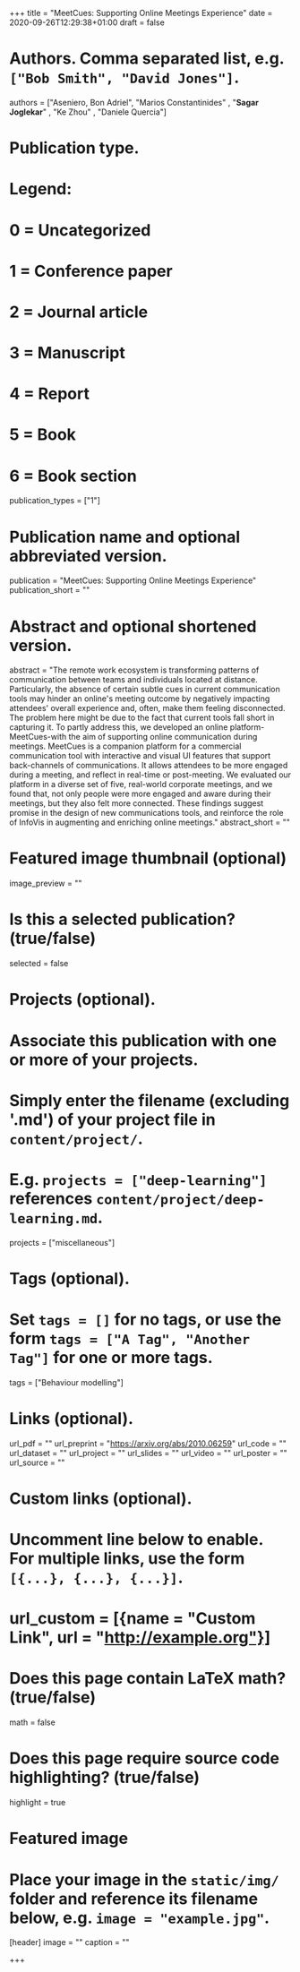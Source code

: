 +++
title = "MeetCues: Supporting Online Meetings Experience"
date = 2020-09-26T12:29:38+01:00
draft = false

# Authors. Comma separated list, e.g. `["Bob Smith", "David Jones"]`.
authors = ["Aseniero, Bon Adriel",  "Marios Constantinides" ,  "**Sagar Joglekar**" , "Ke Zhou" , "Daniele Quercia"]

# Publication type.
# Legend:
# 0 = Uncategorized
# 1 = Conference paper
# 2 = Journal article
# 3 = Manuscript
# 4 = Report
# 5 = Book
# 6 = Book section
publication_types = ["1"]

# Publication name and optional abbreviated version.
publication = "MeetCues: Supporting Online Meetings Experience"
publication_short = ""

# Abstract and optional shortened version.
abstract = "The remote work ecosystem is transforming patterns of communication between teams and individuals located at distance. Particularly, the absence of certain subtle cues in current communication tools may hinder an online's meeting outcome by negatively impacting attendees' overall experience and, often, make them feeling disconnected. The problem here might be due to the fact that current tools fall short in capturing it. To partly address this, we developed an online platform-MeetCues-with the aim of supporting online communication during meetings. MeetCues is a companion platform for a commercial communication tool with interactive and visual UI features that support back-channels of communications. It allows attendees to be more engaged during a meeting, and reflect in real-time or post-meeting. We evaluated our platform in a diverse set of five, real-world corporate meetings, and we found that, not only people were more engaged and aware during their meetings, but they also felt more connected. These findings suggest promise in the design of new communications tools, and reinforce the role of InfoVis in augmenting and enriching online meetings."
abstract_short = ""

# Featured image thumbnail (optional)
image_preview = ""

# Is this a selected publication? (true/false)
selected = false

# Projects (optional).
#   Associate this publication with one or more of your projects.
#   Simply enter the filename (excluding '.md') of your project file in `content/project/`.
#   E.g. `projects = ["deep-learning"]` references `content/project/deep-learning.md`.
projects = ["miscellaneous"]

# Tags (optional).
#   Set `tags = []` for no tags, or use the form `tags = ["A Tag", "Another Tag"]` for one or more tags.
tags = ["Behaviour modelling"]

# Links (optional).
url_pdf = ""
url_preprint = "https://arxiv.org/abs/2010.06259"
url_code = ""
url_dataset = ""
url_project = ""
url_slides = ""
url_video = ""
url_poster = ""
url_source = ""

# Custom links (optional).
#   Uncomment line below to enable. For multiple links, use the form `[{...}, {...}, {...}]`.
# url_custom = [{name = "Custom Link", url = "http://example.org"}]

# Does this page contain LaTeX math? (true/false)
math = false

# Does this page require source code highlighting? (true/false)
highlight = true

# Featured image
# Place your image in the `static/img/` folder and reference its filename below, e.g. `image = "example.jpg"`.
[header]
image = ""
caption = ""

+++
